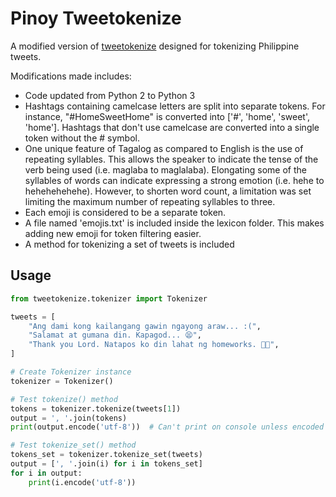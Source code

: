# Pinoy Tweetokenize

A modified version of [tweetokenize](https://github.com/jaredks/tweetokenize) designed for tokenizing Philippine tweets.

Modifications made includes:

- Code updated from Python 2 to Python 3
- Hashtags containing camelcase letters are split into separate tokens. For instance, "#HomeSweetHome" is converted into ['#', 'home', 'sweet', 'home']. Hashtags that don't use camelcase are converted into a single token without the # symbol.
- One unique feature of Tagalog as compared to English is the use of repeating syllables. This allows the speaker to indicate the tense of the verb being used (i.e. maglaba to maglalaba). Elongating some of the syllables of words can indicate expressing a strong emotion (i.e. hehe to hehehehehehe). However, to shorten word count, a limitation was set limiting the maximum number of repeating syllables to three.
- Each emoji is considered to be a separate token.
- A file named 'emojis.txt' is included inside the lexicon folder. This makes adding new emoji for token filtering easier.
- A method for tokenizing a set of tweets is included

## Usage

```python
from tweetokenize.tokenizer import Tokenizer

tweets = [
    "Ang dami kong kailangang gawin ngayong araw... :(",
    "Salamat at gumana din. Kapagod... 😫",
    "Thank you Lord. Natapos ko din lahat ng homeworks. 🙏😊",
]

# Create Tokenizer instance
tokenizer = Tokenizer()

# Test tokenize() method
tokens = tokenizer.tokenize(tweets[1])
output = ', '.join(tokens)
print(output.encode('utf-8'))  # Can't print on console unless encoded to utf-8

# Test tokenize_set() method
tokens_set = tokenizer.tokenize_set(tweets)
output = [', '.join(i) for i in tokens_set]
for i in output:
    print(i.encode('utf-8'))

```
